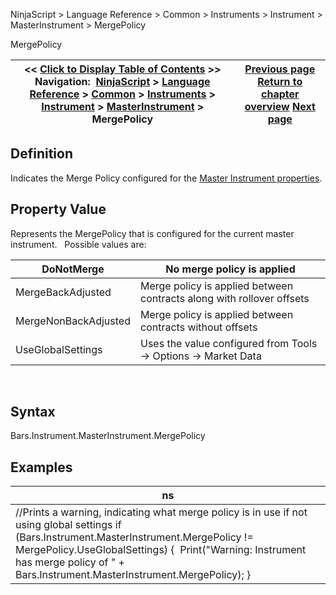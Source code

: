 ﻿
NinjaScript \> Language Reference \> Common \> Instruments \> Instrument \> MasterInstrument \> MergePolicy

MergePolicy

| \<\< [Click to Display Table of Contents](mergepolicy.md) \>\> **Navigation:**     [NinjaScript](ninjascript.md) \> [Language Reference](language_reference_wip.md) \> [Common](common.md) \> [Instruments](instruments_ninjascript.md) \> [Instrument](instrument.md) \> [MasterInstrument](masterinstrument.md) \> MergePolicy | [Previous page](instrumenttype.md) [Return to chapter overview](masterinstrument.md) [Next page](masterinstrument_name.md) |
| --- | --- |
## Definition
Indicates the Merge Policy configured for the [Master Instrument properties](editing_instruments.md).
## 
## Property Value
Represents the MergePolicy that is configured for the current master instrument.
 
Possible values are:
 

| DoNotMerge | No merge policy is applied |
| --- | --- |
| MergeBackAdjusted | Merge policy is applied between contracts along with rollover offsets |
| MergeNonBackAdjusted | Merge policy is applied between contracts without offsets |
| UseGlobalSettings | Uses the value configured from Tools \-\> Options \-\> Market Data |
 
## Syntax
Bars.Instrument.MasterInstrument.MergePolicy
 
## Examples

| ns |
| --- |
| //Prints a warning, indicating what merge policy is in use if not using global settings if (Bars.Instrument.MasterInstrument.MergePolicy !\= MergePolicy.UseGlobalSettings) {  Print("Warning: Instrument has merge policy of " \+ Bars.Instrument.MasterInstrument.MergePolicy); } |
